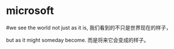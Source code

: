 # microsoft
#we see the world not just as it is, 
我们看到的不只是世界现在的样子，

but as it might someday become.
而是将来它会变成的样子。

